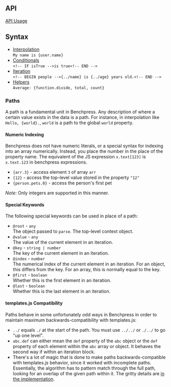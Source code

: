 ## API

[API Usage](api.md)

## Syntax

- [Interpolation](interpolation.md)  
  `My name is {user.name}`
- [Conditionals](conditionals.md)  
  `<!-- IF isTrue -->is true<!-- END -->`
- [Iteration](iteration.md)  
  `<!-- BEGIN people -->{../name} is {../age} years old.<!-- END -->`
- [Helpers](helpers.md)  
  `Average: {function.divide, total, count}`

### Paths
A path is a fundamental unit in Benchpress. Any description of where a certain value exists in the data is a path. For instance, in interpolation like `Hello, {world}.`, `world` is a path to the global `world` property. 

#### Numeric Indexing
Benchpress does not have numeric literals, or a special syntax for indexing into an array numerically. Instead, you place the number in the place of the property name. The equivalent of the JS expression `x.text[123]` is `x.text.123` in benchpress expressions.

- `{arr.3}` - access element `3` of array `arr`
- `{12}` - access the top-level value stored in the property `"12"`
- `{person.pets.0}` - access the person's first pet

*Note:* Only integers are supported in this manner.

#### Special Keywords
The following special keywords can be used in place of a path:

- `@root` - `any`  
  The object passed to `parse`. The top-level context object.
- `@value` - `any`  
  The value of the current element in an iteration.
- `@key` - `string | number`  
  The key of the current element in an iteration.
- `@index` - `number`  
  The numerical index of the current element in an iteration. For an object, this differs from the key. For an array, this is normally equal to the key.
- `@first` - `boolean`  
  Whether this is the first element in an iteration.
- `@last` - `boolean`  
  Whether this is the last element in an iteration.

#### templates.js Compatibility

Paths behave in some unfortunately odd ways in Benchpress in order to maintain maximum backwards-compatibility with templates.js:

- `../` equals `./` at the start of the path. You must use `../../` or `./../` to go "up one level".
- `abc.def` can either mean the `def` property of the `abc` object or the `def` property of each element within the `abc` array or object. It behaves the second way if within an iteration block.
- There's a lot of magic that is done to make paths backwards-compatible with templates.js behavior, since it worked with incomplete paths. Essentially, the algorithm has to pattern match through the full path, looking for an overlap of the given path within it. The gritty details are [in the implementation](../lib/compiler/paths.js).
